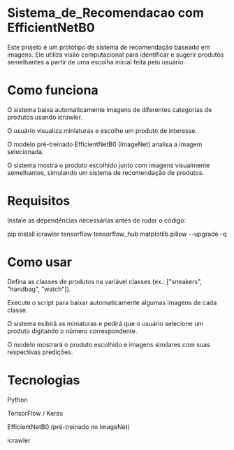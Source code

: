 # Sistema_de_Recomendacao com EfficientNetB0

Este projeto é um protótipo de sistema de recomendação baseado em imagens.
Ele utiliza visão computacional para identificar e sugerir produtos semelhantes a partir de uma escolha inicial feita pelo usuário.

# Como funciona

O sistema baixa automaticamente imagens de diferentes categorias de produtos usando icrawler.

O usuário visualiza miniaturas e escolhe um produto de interesse.

O modelo pré-treinado EfficientNetB0 (ImageNet) analisa a imagem selecionada.

O sistema mostra o produto escolhido junto com imagens visualmente semelhantes, simulando um sistema de recomendação de produtos.

# Requisitos

Instale as dependências necessárias antes de rodar o código:

pip install icrawler tensorflow tensorflow_hub matplotlib pillow --upgrade -q

# Como usar

Defina as classes de produtos na variável classes (ex.: ["sneakers", "handbag", "watch"]).

Execute o script para baixar automaticamente algumas imagens de cada classe.

O sistema exibirá as miniaturas e pedirá que o usuário selecione um produto digitando o número correspondente.

O modelo mostrará o produto escolhido e imagens similares com suas respectivas predições.

# Tecnologias

Python

TensorFlow / Keras

EfficientNetB0 (pré-treinado no ImageNet)

icrawler

